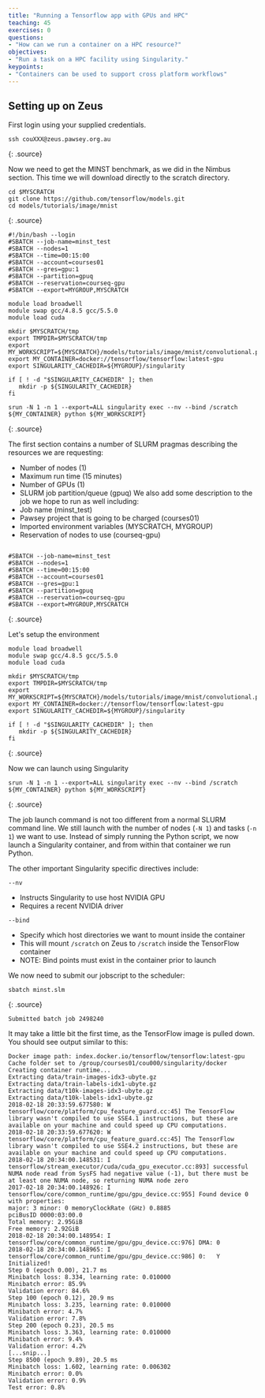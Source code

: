 ```yaml
---
title: "Running a Tensorflow app with GPUs and HPC"
teaching: 45
exercises: 0
questions:
- "How can we run a container on a HPC resource?"
objectives:
- "Run a task on a HPC facility using Singularity."
keypoints:
- "Containers can be used to support cross platform workflows"
---
```


## Setting up on Zeus

First login using your supplied credentials.
~~~
ssh couXXX@zeus.pawsey.org.au
~~~
{: .source}

Now we need to get the MINST benchmark, as we did in the Nimbus section.  This time we will download directly to the scratch directory.
~~~
cd $MYSCRATCH
git clone https://github.com/tensorflow/models.git
cd models/tutorials/image/mnist
~~~
{: .source}

~~~
#!/bin/bash --login
#SBATCH --job-name=minst_test
#SBATCH --nodes=1
#SBATCH --time=00:15:00
#SBATCH --account=courses01
#SBATCH --gres=gpu:1
#SBATCH --partition=gpuq
#SBATCH --reservation=courseq-gpu
#SBATCH --export=MYGROUP,MYSCRATCH

module load broadwell
module swap gcc/4.8.5 gcc/5.5.0
module load cuda

mkdir $MYSCRATCH/tmp
export TMPDIR=$MYSCRATCH/tmp
export MY_WORKSCRIPT=${MYSCRATCH}/models/tutorials/image/mnist/convolutional.py
export MY_CONTAINER=docker://tensorflow/tensorflow:latest-gpu
export SINGULARITY_CACHEDIR=${MYGROUP}/singularity

if [ ! -d "$SINGULARITY_CACHEDIR" ]; then
   mkdir -p ${SINGULARITY_CACHEDIR}
fi

srun -N 1 -n 1 --export=ALL singularity exec --nv --bind /scratch ${MY_CONTAINER} python ${MY_WORKSCRIPT}
~~~
{: .source}

The first section contains a number of SLURM pragmas describing the resources we are requesting:
- Number of nodes (1)
- Maximum run time (15 minutes)
- Number of GPUs (1)
- SLURM job partition/queue (gpuq)
We also add some description to the job we hope to run as well including:
- Job name (minst_test)
- Pawsey project that is going to be charged (courses01)
- Imported environment variables (MYSCRATCH, MYGROUP)
- Reservation of nodes to use (courseq-gpu)

~~~

#SBATCH --job-name=minst_test
#SBATCH --nodes=1
#SBATCH --time=00:15:00
#SBATCH --account=courses01
#SBATCH --gres=gpu:1
#SBATCH --partition=gpuq
#SBATCH --reservation=courseq-gpu
#SBATCH --export=MYGROUP,MYSCRATCH

~~~
{: .source}

Let's setup the environment
~~~
module load broadwell
module swap gcc/4.8.5 gcc/5.5.0
module load cuda

mkdir $MYSCRATCH/tmp
export TMPDIR=$MYSCRATCH/tmp
export MY_WORKSCRIPT=${MYSCRATCH}/models/tutorials/image/mnist/convolutional.py
export MY_CONTAINER=docker://tensorflow/tensorflow:latest-gpu
export SINGULARITY_CACHEDIR=${MYGROUP}/singularity

if [ ! -d "$SINGULARITY_CACHEDIR" ]; then
   mkdir -p ${SINGULARITY_CACHEDIR}
fi
~~~
{: .source}

Now we can launch using Singularity

~~~
srun -N 1 -n 1 --export=ALL singularity exec --nv --bind /scratch ${MY_CONTAINER} python ${MY_WORKSCRIPT}
~~~
{: .source}

The job launch command is not too different from a normal SLURM command line.  We still launch with the number of nodes (`-N 1`) and tasks (`-n 1`)
we want to use.  Instead of simply running the Python script, we now launch a Singularity container, and from within that container we run Python.

The other important Singularity specific directives include:

`--nv`
  * Instructs Singularity to use host NVIDIA GPU
  * Requires a recent NVIDIA driver

`--bind`
  * Specify which host directories we want to mount inside the container
  * This will mount `/scratch` on Zeus to `/scratch` inside the TensorFlow container
  * NOTE: Bind points must exist in the container prior to launch

We now need to submit our jobscript to the scheduler:

~~~
sbatch minst.slm
~~~
{: .source}

~~~
Submitted batch job 2498240
~~~~

It may take a little bit the first time, as the TensorFlow image is pulled down.  You should see output similar to this:
~~~
Docker image path: index.docker.io/tensorflow/tensorflow:latest-gpu
Cache folder set to /group/courses01/cou000/singularity/docker
Creating container runtime...
Extracting data/train-images-idx3-ubyte.gz
Extracting data/train-labels-idx1-ubyte.gz
Extracting data/t10k-images-idx3-ubyte.gz
Extracting data/t10k-labels-idx1-ubyte.gz
2018-02-18 20:33:59.677580: W tensorflow/core/platform/cpu_feature_guard.cc:45] The TensorFlow library wasn't compiled to use SSE4.1 instructions, but these are available on your machine and could speed up CPU computations.
2018-02-18 20:33:59.677620: W tensorflow/core/platform/cpu_feature_guard.cc:45] The TensorFlow library wasn't compiled to use SSE4.2 instructions, but these are available on your machine and could speed up CPU computations.
2018-02-18 20:34:00.148531: I tensorflow/stream_executor/cuda/cuda_gpu_executor.cc:893] successful NUMA node read from SysFS had negative value (-1), but there must be at least one NUMA node, so returning NUMA node zero
2017-02-18 20:34:00.148926: I tensorflow/core/common_runtime/gpu/gpu_device.cc:955] Found device 0 with properties:
major: 3 minor: 0 memoryClockRate (GHz) 0.8885
pciBusID 0000:03:00.0
Total memory: 2.95GiB
Free memory: 2.92GiB
2018-02-18 20:34:00.148954: I tensorflow/core/common_runtime/gpu/gpu_device.cc:976] DMA: 0
2018-02-18 20:34:00.148965: I tensorflow/core/common_runtime/gpu/gpu_device.cc:986] 0:   Y
Initialized!
Step 0 (epoch 0.00), 21.7 ms
Minibatch loss: 8.334, learning rate: 0.010000
Minibatch error: 85.9%
Validation error: 84.6%
Step 100 (epoch 0.12), 20.9 ms
Minibatch loss: 3.235, learning rate: 0.010000
Minibatch error: 4.7%
Validation error: 7.8%
Step 200 (epoch 0.23), 20.5 ms
Minibatch loss: 3.363, learning rate: 0.010000
Minibatch error: 9.4%
Validation error: 4.2%
[...snip...]
Step 8500 (epoch 9.89), 20.5 ms
Minibatch loss: 1.602, learning rate: 0.006302
Minibatch error: 0.0%
Validation error: 0.9%
Test error: 0.8%
